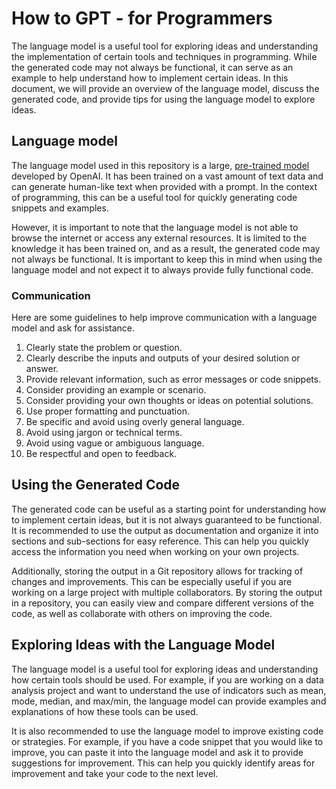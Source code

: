 # How to GPT - for Programmers

The language model is a useful tool for exploring ideas and understanding the implementation of certain tools and techniques in programming. While the generated code may not always be functional, it can serve as an example to help understand how to implement certain ideas. In this document, we will provide an overview of the language model, discuss the generated code, and provide tips for using the language model to explore ideas.

## Language model

The language model used in this repository is a large, [pre-trained model](https://chat.openai.com/chat) developed by OpenAI. It has been trained on a vast amount of text data and can generate human-like text when provided with a prompt. In the context of programming, this can be a useful tool for quickly generating code snippets and examples.

However, it is important to note that the language model is not able to browse the internet or access any external resources. It is limited to the knowledge it has been trained on, and as a result, the generated code may not always be functional. It is important to keep this in mind when using the language model and not expect it to always provide fully functional code.

### Communication

Here are some guidelines to help improve communication with a language model and ask for assistance.

1. Clearly state the problem or question.
2. Clearly describe the inputs and outputs of your desired solution or answer.
3. Provide relevant information, such as error messages or code snippets.
4. Consider providing an example or scenario.
5. Consider providing your own thoughts or ideas on potential solutions.
6. Use proper formatting and punctuation.
7. Be specific and avoid using overly general language.
8. Avoid using jargon or technical terms.
9. Avoid using vague or ambiguous language.
10. Be respectful and open to feedback.

## Using the Generated Code

The generated code can be useful as a starting point for understanding how to implement certain ideas, but it is not always guaranteed to be functional. It is recommended to use the output as documentation and organize it into sections and sub-sections for easy reference. This can help you quickly access the information you need when working on your own projects.

Additionally, storing the output in a Git repository allows for tracking of changes and improvements. This can be especially useful if you are working on a large project with multiple collaborators. By storing the output in a repository, you can easily view and compare different versions of the code, as well as collaborate with others on improving the code.

## Exploring Ideas with the Language Model

The language model is a useful tool for exploring ideas and understanding how certain tools should be used. For example, if you are working on a data analysis project and want to understand the use of indicators such as mean, mode, median, and max/min, the language model can provide examples and explanations of how these tools can be used.

It is also recommended to use the language model to improve existing code or strategies. For example, if you have a code snippet that you would like to improve, you can paste it into the language model and ask it to provide suggestions for improvement. This can help you quickly identify areas for improvement and take your code to the next level.

